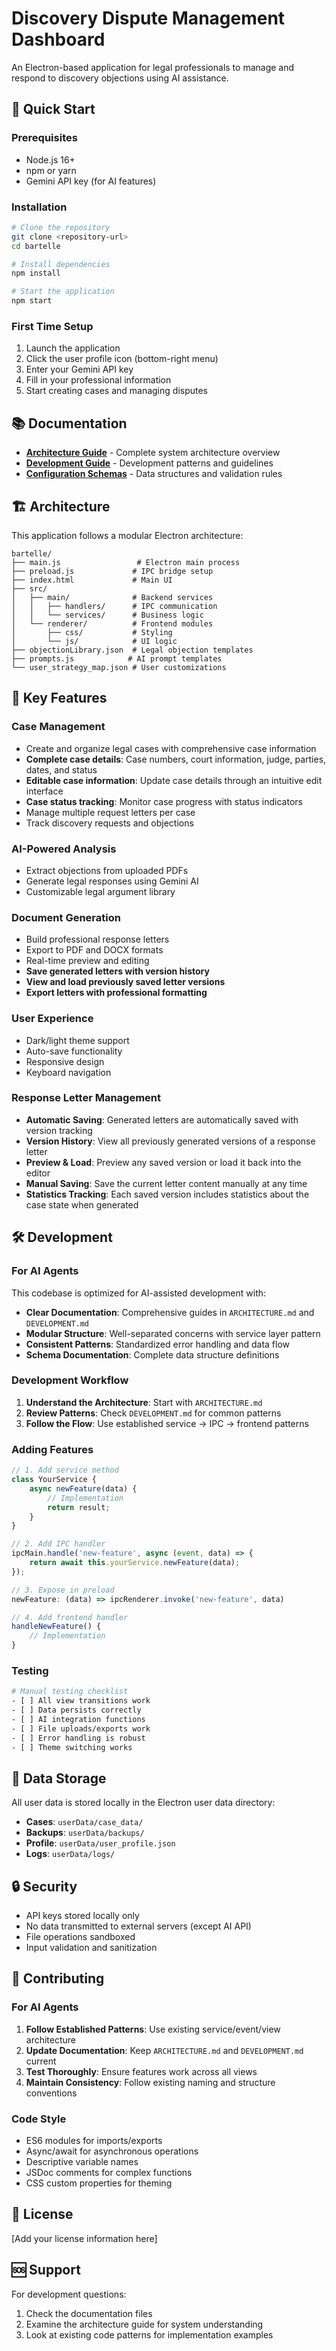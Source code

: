 # Discovery Dispute Management Dashboard

An Electron-based application for legal professionals to manage and respond to discovery objections using AI assistance.

## 🚀 Quick Start

### Prerequisites
- Node.js 16+ 
- npm or yarn
- Gemini API key (for AI features)

### Installation
```bash
# Clone the repository
git clone <repository-url>
cd bartelle

# Install dependencies
npm install

# Start the application
npm start
```

### First Time Setup
1. Launch the application
2. Click the user profile icon (bottom-right menu)
3. Enter your Gemini API key
4. Fill in your professional information
5. Start creating cases and managing disputes

## 📚 Documentation

- **[Architecture Guide](ARCHITECTURE.md)** - Complete system architecture overview
- **[Development Guide](DEVELOPMENT.md)** - Development patterns and guidelines
- **[Configuration Schemas](CONFIG_SCHEMAS.md)** - Data structures and validation rules

## 🏗️ Architecture

This application follows a modular Electron architecture:

```
bartelle/
├── main.js                 # Electron main process
├── preload.js             # IPC bridge setup
├── index.html             # Main UI
├── src/
│   ├── main/              # Backend services
│   │   ├── handlers/      # IPC communication
│   │   └── services/      # Business logic
│   └── renderer/          # Frontend modules
│       ├── css/           # Styling
│       └── js/            # UI logic
├── objectionLibrary.json  # Legal objection templates
├── prompts.js            # AI prompt templates
└── user_strategy_map.json # User customizations
```

## 🔧 Key Features

### Case Management
- Create and organize legal cases with comprehensive case information
- **Complete case details**: Case numbers, court information, judge, parties, dates, and status
- **Editable case information**: Update case details through an intuitive edit interface
- **Case status tracking**: Monitor case progress with status indicators
- Manage multiple request letters per case
- Track discovery requests and objections

### AI-Powered Analysis
- Extract objections from uploaded PDFs
- Generate legal responses using Gemini AI
- Customizable legal argument library

### Document Generation
- Build professional response letters
- Export to PDF and DOCX formats
- Real-time preview and editing
- **Save generated letters with version history**
- **View and load previously saved letter versions**
- **Export letters with professional formatting**

### User Experience
- Dark/light theme support
- Auto-save functionality
- Responsive design
- Keyboard navigation

### Response Letter Management
- **Automatic Saving**: Generated letters are automatically saved with version tracking
- **Version History**: View all previously generated versions of a response letter
- **Preview & Load**: Preview any saved version or load it back into the editor
- **Manual Saving**: Save the current letter content manually at any time
- **Statistics Tracking**: Each saved version includes statistics about the case state when generated

## 🛠️ Development

### For AI Agents

This codebase is optimized for AI-assisted development with:

- **Clear Documentation**: Comprehensive guides in `ARCHITECTURE.md` and `DEVELOPMENT.md`
- **Modular Structure**: Well-separated concerns with service layer pattern
- **Consistent Patterns**: Standardized error handling and data flow
- **Schema Documentation**: Complete data structure definitions

### Development Workflow

1. **Understand the Architecture**: Start with `ARCHITECTURE.md`
2. **Review Patterns**: Check `DEVELOPMENT.md` for common patterns
3. **Follow the Flow**: Use established service → IPC → frontend patterns

### Adding Features

```javascript
// 1. Add service method
class YourService {
    async newFeature(data) {
        // Implementation
        return result;
    }
}

// 2. Add IPC handler
ipcMain.handle('new-feature', async (event, data) => {
    return await this.yourService.newFeature(data);
});

// 3. Expose in preload
newFeature: (data) => ipcRenderer.invoke('new-feature', data)

// 4. Add frontend handler
handleNewFeature() {
    // Implementation
}
```

### Testing

```bash
# Manual testing checklist
- [ ] All view transitions work
- [ ] Data persists correctly
- [ ] AI integration functions
- [ ] File uploads/exports work
- [ ] Error handling is robust
- [ ] Theme switching works
```

## 📁 Data Storage

All user data is stored locally in the Electron user data directory:

- **Cases**: `userData/case_data/`
- **Backups**: `userData/backups/`
- **Profile**: `userData/user_profile.json`
- **Logs**: `userData/logs/`

## 🔒 Security

- API keys stored locally only
- No data transmitted to external servers (except AI API)
- File operations sandboxed
- Input validation and sanitization

## 🤝 Contributing

### For AI Agents

1. **Follow Established Patterns**: Use existing service/event/view architecture
2. **Update Documentation**: Keep `ARCHITECTURE.md` and `DEVELOPMENT.md` current
3. **Test Thoroughly**: Ensure features work across all views
4. **Maintain Consistency**: Follow existing naming and structure conventions

### Code Style

- ES6 modules for imports/exports
- Async/await for asynchronous operations
- Descriptive variable names
- JSDoc comments for complex functions
- CSS custom properties for theming

## 📄 License

[Add your license information here]

## 🆘 Support

For development questions:
1. Check the documentation files
2. Examine the architecture guide for system understanding
3. Look at existing code patterns for implementation examples